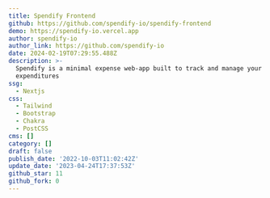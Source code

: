 ```yaml
---
title: Spendify Frontend
github: https://github.com/spendify-io/spendify-frontend
demo: https://spendify-io.vercel.app
author: spendify-io
author_link: https://github.com/spendify-io
date: 2024-02-19T07:29:55.488Z
description: >-
  Spendify is a minimal expense web-app built to track and manage your
  expenditures
ssg:
  - Nextjs
css:
  - Tailwind
  - Bootstrap
  - Chakra
  - PostCSS
cms: []
category: []
draft: false
publish_date: '2022-10-03T11:02:42Z'
update_date: '2023-04-24T17:37:53Z'
github_star: 11
github_fork: 0
---
```

